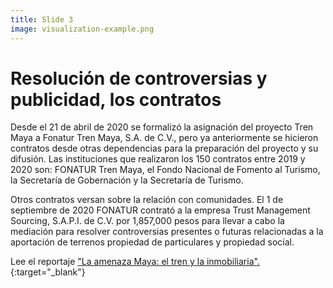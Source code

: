 ```yaml
---
title: Slide 3
image: visualization-example.png
---
```


# Resolución de controversias y publicidad, los contratos

Desde el 21 de abril de 2020 se formalizó la asignación del proyecto Tren Maya a Fonatur Tren Maya, S.A. de C.V., pero ya anteriormente se hicieron contratos desde otras dependencias para la preparación del proyecto y su difusión. Las instituciones que realizaron los 150 contratos entre 2019 y 2020 son: FONATUR Tren Maya, el Fondo Nacional de Fomento al Turismo, la Secretaría de Gobernación y la Secretaría de Turismo.

Otros contratos versan sobre la relación con comunidades. El 1 de septiembre de 2020 FONATUR contrató a la empresa Trust Management Sourcing, S.A.P.I. de C.V. por 1,857,000 pesos para llevar a cabo la mediación para resolver controversias presentes o futuras relacionadas a la aportación de terrenos propiedad de particulares y propiedad social.

Lee el reportaje ["La amenaza Maya: el tren y la inmobiliaria".](https://poderlatam.org/2020/12/la-amenaza-maya-el-tren-y-la-inmobiliaria/){:target="_blank"}
